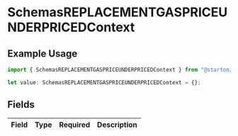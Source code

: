 # SchemasREPLACEMENTGASPRICEUNDERPRICEDContext

## Example Usage

```typescript
import { SchemasREPLACEMENTGASPRICEUNDERPRICEDContext } from "@starton/sdk/sdk/models/errors";

let value: SchemasREPLACEMENTGASPRICEUNDERPRICEDContext = {};
```

## Fields

| Field       | Type        | Required    | Description |
| ----------- | ----------- | ----------- | ----------- |